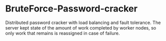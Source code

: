 # BruteForce-Password-cracker
Distributed password cracker with load balancing and fault tolerance.
The server kept state of the amount of work completed by worker nodes, so only 
work that remains is reassigned in case of failure.
